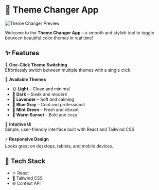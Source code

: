 # 🎨 Theme Changer App

![Theme Changer Preview](https://i.ibb.co/qMsyfHFn/localhost-5173-6839c01ec4e7d.webp)

Welcome to the **Theme Changer App** – a smooth and stylish tool to toggle between beautiful color themes in real time!

## ✨ Features

🔘 **One-Click Theme Switching**  
Effortlessly switch between multiple themes with a single click.

🎨 **Available Themes**
- 🌞 **Light** – Clean and minimal  
- 🌚 **Dark** – Sleek and modern  
- 💜 **Lavender** – Soft and calming  
- 🩶 **Blue Gray** – Cool and professional  
- 🌿 **Mint Green** – Fresh and vibrant  
- 🌇 **Warm Sunset** – Bold and cozy  

🧠 **Intuitive UI**  
Simple, user-friendly interface built with React and Tailwind CSS.

⚡ **Responsive Design**  
Looks great on desktops, tablets, and mobile devices.

## 🚀 Tech Stack

- ⚛️ React  
- 💨 Tailwind CSS  
- 🌐 Context API


